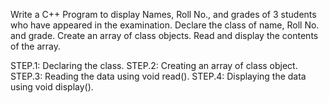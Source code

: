 Write a C++ Program to display Names, Roll No., and grades of 3 students who have appeared in the examination. Declare the class of name, Roll No. and grade. Create an array of class objects. Read and display the contents of the array.



STEP.1: Declaring the class.
STEP.2: Creating an array of class object.
STEP.3: Reading the data using void read().
STEP.4: Displaying the data using void display().
